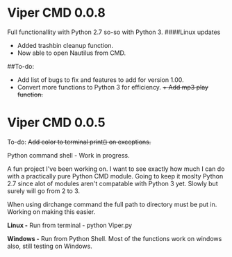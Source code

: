 Viper CMD 0.0.8
=====
Full functionallity with Python 2.7 so-so with Python 3.
####Linux updates
+ Added trashbin cleanup function.
+ Now able to open Nautilus from CMD.

##To-do: 
+ Add list of bugs to fix and features to add for version 1.00.
+ Convert more functions to Python 3 for efficiency.
~~+ Add mp3 play function.~~

Viper CMD 0.0.5
=====
To-do:
~~Add color to terminal print() on exceptions.~~

Python command shell - Work in progress. 

A fun project I've been working on. I want to see exactly how much I can do with a practically pure Python CMD module. Going to keep it moslty Python 2.7 since alot of modules aren't compatable with Python 3 yet. Slowly but surely will go from 2 to 3.

When using dirchange command the full path to directory must be put in. Working on making this easier.

**Linux -**
Run from terminal - python Viper.py

**Windows -**
Run from Python Shell. Most of the functions work on windows also, still testing on Windows.



